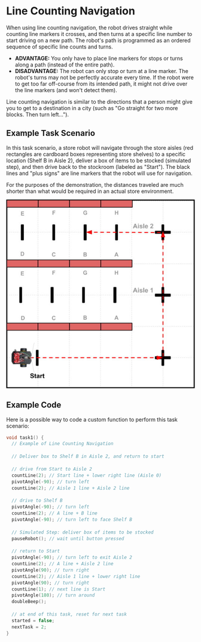 # Line Counting Navigation

When using line counting navigation, the robot drives straight while counting line markers it crosses, and then turns at a specific line number to start driving on a new path. The robot's path is programmed as an ordered sequence of specific line counts and turns.

* **ADVANTAGE:**  You only have to place line markers for stops or turns along a path \(instead of the entire path\).
* **DISADVANTAGE:**  The robot can only stop or turn at a line marker. The robot's turns may not be perfectly accurate every time. If the robot were to get too far off-course from its intended path, it might not drive over the line markers \(and won't detect them\).

Line counting navigation is similar to the directions that a person might give you to get to a destination in a city \(such as "Go straight for two more blocks. Then turn left..."\).

## Example Task Scenario

In this task scenario, a store robot will navigate through the store aisles \(red rectangles are cardboard boxes representing store shelves\) to a specific location \(Shelf B in Aisle 2\), deliver a box of items to be stocked \(simulated step\), and then drive back to the stockroom \(labeled as "Start"\). The black lines and "plus signs" are line markers that the robot will use for navigation.

For the purposes of the demonstration, the distances traveled are much shorter than what would be required in an actual store environment.

![](../../.gitbook/assets/robot-demo2.jpg)

## Example Code

Here is a possible way to code a custom function to perform this task scenario:

```cpp
void task1() {
  // Example of Line Counting Navigation

  // Deliver box to Shelf B in Aisle 2, and return to start

  // drive from Start to Aisle 2
  countLine(2); // Start line + lower right line (Aisle 0)
  pivotAngle(-90); // turn left
  countLine(2); // Aisle 1 line + Aisle 2 line

  // drive to Shelf B
  pivotAngle(-90); // turn left
  countLine(2); // A line + B line
  pivotAngle(-90); // turn left to face Shelf B

  // Simulated Step: deliver box of items to be stocked
  pauseRobot(); // wait until button pressed

  // return to Start
  pivotAngle(-90); // turn left to exit Aisle 2
  countLine(2); // A line + Aisle 2 line
  pivotAngle(90); // turn right
  countLine(2); // Aisle 1 line + lower right line
  pivotAngle(90); // turn right
  countLine(1); // next line is Start
  pivotAngle(180); // turn around
  doubleBeep();

  // at end of this task, reset for next task
  started = false;
  nextTask = 2;
}
```



